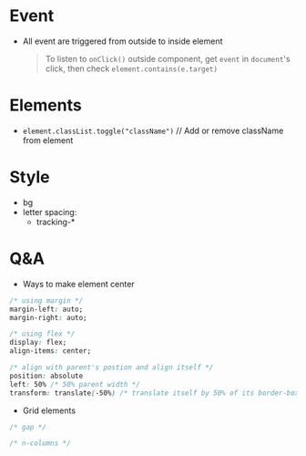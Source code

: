 # Event

- All event are triggered from outside to inside element
  > To listen to `onClick()` outside component, get `event` in `document`'s click, then check `element.contains(e.target)`

# Elements

- `element.classList.toggle("className")` // Add or remove className from element

# Style

- bg
- letter spacing:
  - tracking-\*

# Q&A

- Ways to make element center

```css
/* using margin */
margin-left: auto;
margin-right: auto;

/* using flex */
display: flex;
align-items: center;

/* align with parent's postion and align itself */
position: absolute
left: 50% /* 50% parent width */
transform: translate(-50%) /* translate itself by 50% of its border-box * /
```

- Grid elements

```css
/* gap */

/* n-columns */
```
